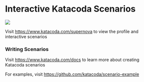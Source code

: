 # Interactive Katacoda Scenarios

[![](http://shields.katacoda.com/katacoda/supernova/count.svg)](https://www.katacoda.com/supernova "Get your profile on Katacoda.com")

Visit https://www.katacoda.com/supernova to view the profile and interactive scenarios

### Writing Scenarios
Visit https://www.katacoda.com/docs to learn more about creating Katacoda scenarios

For examples, visit https://github.com/katacoda/scenario-example
